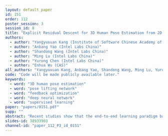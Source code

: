 ```yaml
---
layout: default_paper
id: 151
order: 112
poster_session: 3
session_id: 8
title: "Explicit Residual Descent for 3D Human Pose Estimation from 2D Joint Locations"
authors:
  - author: "Yangyuxuan Kang (Institute of Software Chinese Academy of Sciences)"
  - author: "Anbang Yao (Intel Labs China)"
  - author: "Shandong Wang (Intel Labs China)"
  - author: "Ming Lu (Intel Labs China)"
  - author: "Yurong Chen (Intel Labs China)"
  - author: "Enhua Wu (CAS)"
all_authors: "Yangyuxuan Kang, Anbang Yao, Shandong Wang, Ming Lu, Yurong Chen and Enhua Wu"
code: "Code will be made publicly available later."
keywords:
  - word: "3D human pose estimation"
  - word: "pose lifting network"
  - word: "feedback optimization"
  - word: "deep neural network"
  - word: "supervised learning"
paper: "papers/0151.pdf"
supp: ""
abstract: "Recent studies show that the end-to-end learning paradigm based on well-designed lifting networks merely using 2D joint locations as the input can achieve impressive performance in handling 3D human pose estimation problem. However, in the viewpoint of optimization design, existing methods of this category have two drawbacks: (1) The inherent feature relation between the 2D pose input and the corresponding 3D pose estimate is not sufficiently explored. (2) The regression procedure is usually performed in a one-step manner. To address these two issues, this paper proposes an efficient yet accurate method called Explicit Residual Descent (ERD). Given an arbitrary lifting network which takes 2D joint locations in a single image as the input and generates an initial 3D pose estimate, our ERD learns a sequence of descent directions encoded with a shared lightweight differentiable structure, progressively refining the previous 3D pose estimate via adding in a 3D increment obtained from projecting the reconstructed 2D pose features onto each learnt descent direction. Extensive experiments on public benchmarks including Human3.6M dataset validate the superior performance of the proposed method against state-of-the-art methods. Code will be made publicly available."
slides-id: 38933903
channel-id: "paper_112_P3_id_0151"
---
```

